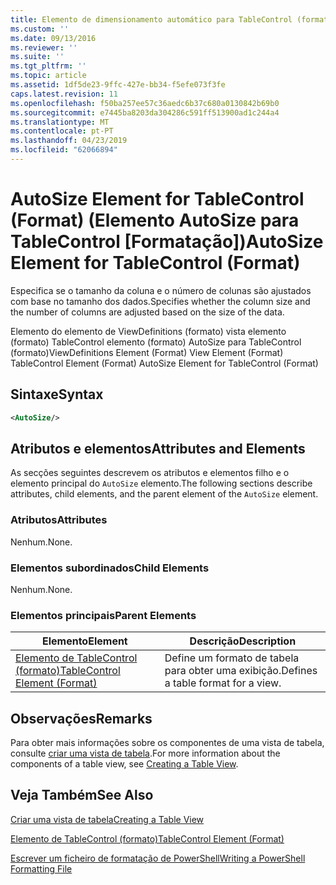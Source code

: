 ```yaml
---
title: Elemento de dimensionamento automático para TableControl (formato) | Documentos da Microsoft
ms.custom: ''
ms.date: 09/13/2016
ms.reviewer: ''
ms.suite: ''
ms.tgt_pltfrm: ''
ms.topic: article
ms.assetid: 1df5de23-9ffc-427e-bb34-f5efe073f3fe
caps.latest.revision: 11
ms.openlocfilehash: f50ba257ee57c36aedc6b37c680a0130842b69b0
ms.sourcegitcommit: e7445ba8203da304286c591ff513900ad1c244a4
ms.translationtype: MT
ms.contentlocale: pt-PT
ms.lasthandoff: 04/23/2019
ms.locfileid: "62066894"
---
```

# <a name="autosize-element-for-tablecontrol-format"></a><span data-ttu-id="14179-102">AutoSize Element for TableControl (Format) (Elemento AutoSize para TableControl [Formatação])</span><span class="sxs-lookup"><span data-stu-id="14179-102">AutoSize Element for TableControl (Format)</span></span>

<span data-ttu-id="14179-103">Especifica se o tamanho da coluna e o número de colunas são ajustados com base no tamanho dos dados.</span><span class="sxs-lookup"><span data-stu-id="14179-103">Specifies whether the column size and the number of columns are adjusted based on the size of the data.</span></span>

<span data-ttu-id="14179-104">Elemento do elemento de ViewDefinitions (formato) vista elemento (formato) TableControl elemento (formato) AutoSize para TableControl (formato)</span><span class="sxs-lookup"><span data-stu-id="14179-104">ViewDefinitions Element (Format) View Element (Format) TableControl Element (Format) AutoSize Element for TableControl (Format)</span></span>

## <a name="syntax"></a><span data-ttu-id="14179-105">Sintaxe</span><span class="sxs-lookup"><span data-stu-id="14179-105">Syntax</span></span>

```xml
<AutoSize/>
```

## <a name="attributes-and-elements"></a><span data-ttu-id="14179-106">Atributos e elementos</span><span class="sxs-lookup"><span data-stu-id="14179-106">Attributes and Elements</span></span>

<span data-ttu-id="14179-107">As secções seguintes descrevem os atributos e elementos filho e o elemento principal do `AutoSize` elemento.</span><span class="sxs-lookup"><span data-stu-id="14179-107">The following sections describe attributes, child elements, and the parent element of the `AutoSize` element.</span></span>

### <a name="attributes"></a><span data-ttu-id="14179-108">Atributos</span><span class="sxs-lookup"><span data-stu-id="14179-108">Attributes</span></span>

<span data-ttu-id="14179-109">Nenhum.</span><span class="sxs-lookup"><span data-stu-id="14179-109">None.</span></span>

### <a name="child-elements"></a><span data-ttu-id="14179-110">Elementos subordinados</span><span class="sxs-lookup"><span data-stu-id="14179-110">Child Elements</span></span>

<span data-ttu-id="14179-111">Nenhum.</span><span class="sxs-lookup"><span data-stu-id="14179-111">None.</span></span>

### <a name="parent-elements"></a><span data-ttu-id="14179-112">Elementos principais</span><span class="sxs-lookup"><span data-stu-id="14179-112">Parent Elements</span></span>

|<span data-ttu-id="14179-113">Elemento</span><span class="sxs-lookup"><span data-stu-id="14179-113">Element</span></span>|<span data-ttu-id="14179-114">Descrição</span><span class="sxs-lookup"><span data-stu-id="14179-114">Description</span></span>|
|-------------|-----------------|
|[<span data-ttu-id="14179-115">Elemento de TableControl (formato)</span><span class="sxs-lookup"><span data-stu-id="14179-115">TableControl Element (Format)</span></span>](./tablecontrol-element-format.md)|<span data-ttu-id="14179-116">Define um formato de tabela para obter uma exibição.</span><span class="sxs-lookup"><span data-stu-id="14179-116">Defines a table format for a view.</span></span>|

## <a name="remarks"></a><span data-ttu-id="14179-117">Observações</span><span class="sxs-lookup"><span data-stu-id="14179-117">Remarks</span></span>

<span data-ttu-id="14179-118">Para obter mais informações sobre os componentes de uma vista de tabela, consulte [criar uma vista de tabela](./creating-a-table-view.md).</span><span class="sxs-lookup"><span data-stu-id="14179-118">For more information about the components of a table view, see [Creating a Table View](./creating-a-table-view.md).</span></span>

## <a name="see-also"></a><span data-ttu-id="14179-119">Veja Também</span><span class="sxs-lookup"><span data-stu-id="14179-119">See Also</span></span>

[<span data-ttu-id="14179-120">Criar uma vista de tabela</span><span class="sxs-lookup"><span data-stu-id="14179-120">Creating a Table View</span></span>](./creating-a-table-view.md)

[<span data-ttu-id="14179-121">Elemento de TableControl (formato)</span><span class="sxs-lookup"><span data-stu-id="14179-121">TableControl Element (Format)</span></span>](./tablecontrol-element-format.md)

[<span data-ttu-id="14179-122">Escrever um ficheiro de formatação de PowerShell</span><span class="sxs-lookup"><span data-stu-id="14179-122">Writing a PowerShell Formatting File</span></span>](./writing-a-powershell-formatting-file.md)
